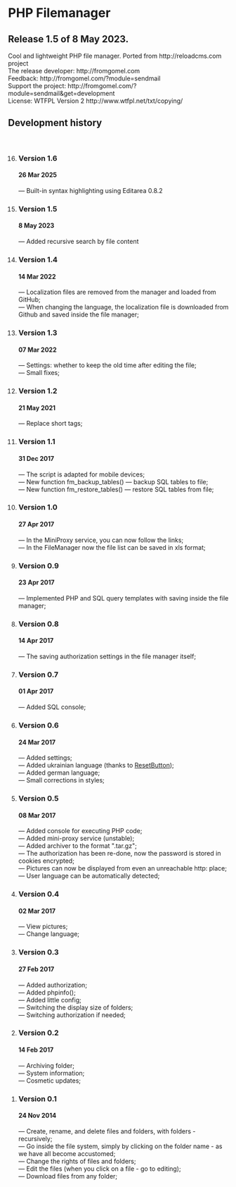 <h1>PHP Filemanager</h1>
<h2>Release 1.5 of 8 May 2023.</h2>
Cool and lightweight PHP file manager. 
Ported from http://reloadcms.com project<br />
The release developer: http://fromgomel.com<br />
Feedback: http://fromgomel.com/?module=sendmail<br />
Support the project: http://fromgomel.com/?module=sendmail&get=development<br />
License: WTFPL Version 2 http://www.wtfpl.net/txt/copying/

<h2>Development history</h2><br />
<ol reversed>
	<li>
		<h3>Version 1.6</h3>
		<h4>26 Mar 2025</h4>
		<p>
			— Built-in syntax highlighting using Editarea 0.8.2<br />
		</p>
	</li>
	<li>
		<h3>Version 1.5</h3>
		<h4>8 May 2023</h4>
		<p>
			— Added recursive search by file content<br />
		</p>
	</li>
	<li>
		<h3>Version 1.4</h3>
		<h4>14 Mar 2022</h4>
		<p>
			— Localization files are removed from the manager and loaded from GitHub;<br />
			— When changing the language, the localization file is downloaded from Github and saved inside the file manager;<br />
		</p>
	</li>
	<li>
		<h3>Version 1.3</h3>
		<h4>07 Mar 2022</h4>
		<p>
			— Settings: whether to keep the old time after editing the file;<br />
			— Small fixes;<br />
		</p>
	</li>
	<li>
		<h3>Version 1.2</h3>
		<h4>21 May 2021</h4>
		<p>
			— Replace short tags;<br />
		</p>
	</li>
	<li>
		<h3>Version 1.1</h3>
		<h4>31 Dec 2017</h4>
		<p>
			— The script is adapted for mobile devices;<br />
			— New function fm_backup_tables() — backup SQL tables to file;<br />
			— New function fm_restore_tables() — restore SQL tables from file;<br />
		</p>
	</li>
	<li>
		<h3>Version 1.0</h3>
		<h4>27 Apr 2017</h4>
		<p>
			— In the MiniProxy service, you can now follow the links;<br />
			— In the FileManager now the file list can be saved in xls format;<br />
		</p>
	</li>
	<li>
		<h3>Version 0.9</h3>
		<h4>23 Apr 2017</h4>
		<p>
			— Implemented PHP and SQL query templates with saving inside the file manager;<br />
		</p>
	</li>
	<li>
		<h3>Version 0.8</h3>
		<h4>14 Apr 2017</h4>
		<p>
			— The saving authorization settings in the file manager itself;<br />
		</p>
	</li>
	<li>
		<h3>Version 0.7</h3>
		<h4>01 Apr 2017</h4>
		<p>
			— Added SQL console;<br />
		</p>
	</li>
	<li>
		<h3>Version 0.6</h3>
		<h4>24 Mar 2017</h4>
		<p>
			— Added settings;<br />
			— Added ukrainian language (thanks to <a href="https://github.com/ResetButton">ResetButton</a>);<br />
			— Added german language;<br />
			— Small corrections in styles;<br />
		</p>
	</li>
	<li>
		<h3>Version 0.5</h3>
		<h4>08 Mar 2017</h4>
		<p>
			— Added console for executing PHP code;<br />
			— Added mini-proxy service (unstable);<br />
			— Added archiver to the format ".tar.gz";<br />
			— The authorization has been re-done, now the password is stored in cookies encrypted;<br />
			— Pictures can now be displayed from even an unreachable http: place;<br />
			— User language can be automatically detected;<br />
		</p>
	</li>
	<li>
		<h3>Version 0.4</h3>
		<h4>02 Mar 2017</h4>
		<p>
			— View pictures;<br />
			— Change language;<br />
		</p>
	</li>
	<li>
		<h3>Version 0.3</h3>
		<h4>27 Feb 2017</h4>
		<p>
			— Added authorization;<br />
			— Added phpinfo();<br />
			— Added little config;<br />
			— Switching the display size of folders;<br />
			— Switching authorization if needed;<br />
		</p>
	</li>
	<li>
		<h3>Version 0.2</h3>
		<h4>14 Feb 2017</h4>
		<p>
			— Archiving folder;<br />
			— System information;<br />
			— Cosmetic updates;<br />
		</p>
	</li>
	<li>
		<h3>Version 0.1</h3>
		<h4>24 Nov 2014</h4>
		<p>
			— Create, rename, and delete files and folders, with folders - recursively;<br />
			— Go inside the file system, simply by clicking on the folder name - as we have all become accustomed;<br />
			— Change the rights of files and folders;<br />
			— Edit the files (when you click on a file - go to editing);<br />
			— Download files from any folder;<br />
		</p>
	</li>
</ol>
<br />

